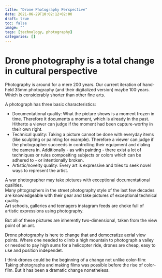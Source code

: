 ```yaml
---
title: "Drone Photography Perspective"
date: 2021-06-29T10:02:12+02:00
draft: true
toc: false
image: ""
tags: [technology, photography]
categories: []
---
```


# Drone photography is a total change in cultural perspective
<!--more-->
Photography is around for a mere 200 years. Our current iteration of hand-held 35mm photography (and their digitalized version) maybe 100 years. Which is considerably shorter than other fine arts.

A photograph has three basic characteristics:
* Documentational quality: What the picture shows is a moment frozen in time. Therefore it documents a moment, which is already in the past. Hitherto a viewer can judge if the moment had been capture-worthy in their own right.
* Technical quality: Taking a picture cannot be done with everyday items (like sculpting or painting for example). Therefore a viewer can judge if the photographer succeeds in controlling their equipment and dialing the camera in. Additionally - as with painting - there exist a lot of techniques or rules compositing subjects or colors which can be adhered to - or intentionally broken.
* Artistic/novelty quality: Every art is expressive and tries to seek novel ways to represent the artist.

A war photographer may take pictures with exceptional documentational qualities.<br />
Many phtographers in the street photography style of the last few decades are knowledgeable with their gear and take pictures of exceptional technical quality.<br />
Art schools, galleries and teenagers instagram feeds are choke full of artistic expressions using photography.

But all of these pictures are inherently two-dimensional, taken from the view point of an ant.

Drone photography is here to change that and democratize aerial view points. Where one needed to climb a high mountain to photograph a valley or needed to pay high sums for a helicopter ride, drones are cheap, easy to use and position independet.

I think drones could be the beginning of a change not unlike color-film: Taking photographs and making films was possible before the rise of color-film. But it has been a dramatic change nonetheless.
